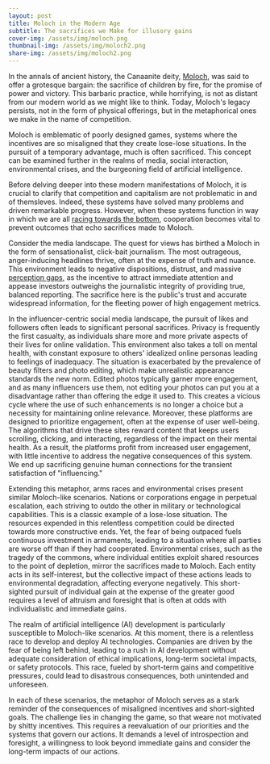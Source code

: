 ```yaml
---
layout: post
title: Moloch in the Modern Age
subtitle: The sacrifices we Make for illusory gains
cover-img: /assets/img/moloch.png
thumbnail-img: /assets/img/moloch2.png
share-img: /assets/img/moloch2.png
---
```


In the annals of ancient history, the Canaanite deity, [Moloch](https://en.wikipedia.org/wiki/Moloch), was said to offer a grotesque bargain: the sacrifice of children by fire, for the promise of power and victory. This barbaric practice, while horrifying, is not as distant from our modern world as we might like to think. Today, Moloch's legacy persists, not in the form of physical offerings, but in the metaphorical ones we make in the name of competition.

Moloch is emblematic of poorly designed games, systems where the incentives are so misaligned that they create lose-lose situations. In the pursuit of a temporary advantage, much is often sacrificed. This concept can be examined further in the realms of media, social interaction, environmental crises, and the burgeoning field of artificial intelligence.

Before delving deeper into these modern manifestations of Moloch, it is crucial to clarify that competition and capitalism are not problematic in and of themsleves. Indeed, these systems have solved many problems and driven remarkable progress. However, when these systems function in way in which we are all [racing towards the bottom](https://www.investopedia.com/terms/r/race-bottom.asp), cooperation becomes vital to prevent outcomes that echo sacrifices made to Moloch.

Consider the media landscape. The quest for views has birthed a Moloch in the form of sensationalist, click-bait journalism. The most outrageous, anger-inducing headlines thrive, often at the expense of truth and nuance. This environment leads to negative dispositions, distrust, and massive [perception gaps](https://perceptiongap.us/), as the incentive to attract immediate attention and appease investors outweighs the journalistic integrity of providing true, balanced reporting. The sacrifice here is the public's trust and accurate widespread information, for the fleeting power of high engagement metrics.

In the influencer-centric social media landscape, the pursuit of likes and followers often leads to significant personal sacrifices. Privacy is frequently the first casualty, as individuals share more and more private aspects of their lives for online validation. This environment also takes a toll on mental health, with constant exposure to others' idealized online personas leading to feelings of inadequacy. The situation is exacerbated by the prevalence of beauty filters and photo editing, which make unrealistic appearance standards the new norm. Edited photos typically garner more engagement, and as many influencers use them, not editing your photos can put you at a disadvantage rather than offering the edge it used to. This creates a vicious cycle where the use of such enhancements is no longer a choice but a necessity for maintaining online relevance. Moreover, these platforms are designed to prioritize engagement, often at the expense of user well-being. The algorithms that drive these sites reward content that keeps users scrolling, clicking, and interacting, regardless of the impact on their mental health. As a result, the platforms profit from increased user engagement, with little incentive to address the negative consequences of this system. We end up sacrificing genuine human connections for the transient satisfaction of "influencing."

Extending this metaphor, arms races and environmental crises present similar Moloch-like scenarios. Nations or corporations engage in perpetual escalation, each striving to outdo the other in military or technological capabilities. This is a classic example of a lose-lose situation. The resources expended in this relentless competition could be directed towards more constructive ends. Yet, the fear of being outpaced fuels continuous investment in armaments, leading to a situation where all parties are worse off than if they had cooperated. Environmental crises, such as the tragedy of the commons, where individual entities exploit shared resources to the point of depletion, mirror the sacrifices made to Moloch. Each entity acts in its self-interest, but the collective impact of these actions leads to environmental degradation, affecting everyone negatively. This short-sighted pursuit of individual gain at the expense of the greater good requires a level of altruism and foresight that is often at odds with individualistic and immediate gains.

The realm of artificial intelligence (AI) development is particularly susceptible to Moloch-like scenarios. At this moment, there is a relentless race to develop and deploy AI technologies. Companies are driven by the fear of being left behind, leading to a rush in AI development without adequate consideration of ethical implications, long-term societal impacts, or safety protocols. This race, fueled by short-term gains and competitive pressures, could lead to disastrous consequences, both unintended and unforeseen.

In each of these scenarios, the metaphor of Moloch serves as a stark reminder of the consequences of misaligned incentives and short-sighted goals. The challenge lies in changing the game, so that weare not motivated by shitty incentives. This requires a reevaluation of our priorities and the systems that govern our actions. It demands a level of introspection and foresight, a willingness to look beyond immediate gains and consider the long-term impacts of our actions.






